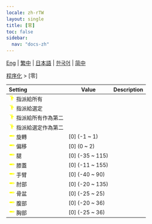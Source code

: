 ```yaml
---
locale: zh-rTW
layout: single
title: [零]
toc: false
sidebar:
  nav: "docs-zh"
---
```

[Eng](/dancexr/menu/2025.4/motion/zero) | [繁中](/tw/dancexr/menu/2025.4/motion/zero) | [日本語](/jp/dancexr/menu/2025.4/motion/zero) | [한국어](/kr/dancexr/menu/2025.4/motion/zero) | [简中](/zh/dancexr/menu/2025.4/motion/zero)

[程序化](../menu#程序化) > [零]



| Setting | Value | Description |
| :--- | --- | :--- |
|<nobr><img src="/images/icon/ic_motion.png" alt="motion icon"/> 指派給所有</nobr>|| 
|<nobr><img src="/images/icon/ic_motion.png" alt="motion icon"/> 指派給選定</nobr>|| 
|<nobr><img src="/images/icon/ic_motion.png" alt="motion icon"/> 指派給所有作為第二</nobr>|| 
|<nobr><img src="/images/icon/ic_motion.png" alt="motion icon"/> 指派給選定作為第二</nobr>|| 
|<nobr><img src="/images/icon/ic_slider.png" alt="slider icon"/> 旋轉</nobr>| [0] (-1 ~ 1) | 
|<nobr><img src="/images/icon/ic_slider.png" alt="slider icon"/> 偏移</nobr>| [0] (0 ~ 2) | 
|<nobr><img src="/images/icon/ic_slider.png" alt="slider icon"/> 腿</nobr>| [0] (-35 ~ 115) | 
|<nobr><img src="/images/icon/ic_slider.png" alt="slider icon"/> 膝蓋</nobr>| [0] (-11 ~ 155) | 
|<nobr><img src="/images/icon/ic_slider.png" alt="slider icon"/> 手臂</nobr>| [0] (-40 ~ 90) | 
|<nobr><img src="/images/icon/ic_slider.png" alt="slider icon"/> 肘部</nobr>| [0] (-20 ~ 135) | 
|<nobr><img src="/images/icon/ic_slider.png" alt="slider icon"/> 骨盆</nobr>| [0] (-25 ~ 25) | 
|<nobr><img src="/images/icon/ic_slider.png" alt="slider icon"/> 腹部</nobr>| [0] (-20 ~ 36) | 
|<nobr><img src="/images/icon/ic_slider.png" alt="slider icon"/> 胸部</nobr>| [0] (-25 ~ 36) | 
